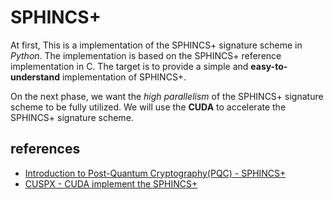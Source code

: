 # SPHINCS+

At first, This is a implementation of the SPHINCS+ signature scheme in _Python_. The implementation is based on the SPHINCS+ reference implementation in C. The target is to provide a simple and **easy-to-understand** implementation of SPHINCS+.

On the next phase, we want the _high parallelism_ of the SPHINCS+ signature scheme to be fully utilized. We will use the **CUDA** to accelerate the SPHINCS+ signature scheme.

## references

- [Introduction to Post-Quantum Cryptography(PQC) - SPHINCS+](https://hackmd.io/@john03690248/S1ygPfgo5)
- [CUSPX - CUDA implement the SPHINCS+](https://github.com/wzh009888/CUSPX/tree/4d5a831a9db766e69cefe23d0a1689f28acdae69)
